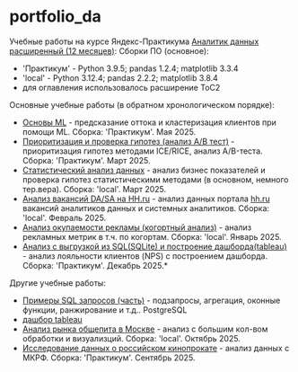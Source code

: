 # portfolio_da

Учебные работы на курсе Яндекс-Практикума [Аналитик данных расширенный (12 месяцев)](https://practicum.yandex.ru/data-analyst/?from=catalog):
Сборки ПО (основное):
- 'Практикум' - Python 3.9.5; pandas 1.2.4; matplotlib 3.3.4
- 'local' - Python 3.12.4; pandas 2.2.2; matplotlib 3.8.4
- для оглавления использовалось расширение ToC2

Основные учебные работы (в обратном хронологическом порядке):
* [Основы ML](https://github.com/Olimpirat/portfolio_da/blob/main/%D0%9E%D1%81%D0%BD%D0%BE%D0%B2%D1%8B_ML%20(gym_churn).ipynb) - предсказание оттока и кластеризация клиентов при помощи ML. Сборка: 'Практикум'. Мая 2025.
* [Приоритизация и проверка гипотез (анализ A/B тест)](https://github.com/Olimpirat/portfolio_da/blob/main/%D0%90%D0%BD%D0%B0%D0%BB%D0%B8%D0%B7%20A-B%20%D1%82%D0%B5%D1%81%D1%82%D0%B0.ipynb) - приоритизация гипотез методами ICE/RICE, анализ A/B-теста. Сборка: 'Практикум'. Март 2025.
* [Статистический анализ данных](https://github.com/Olimpirat/portfolio_da/blob/main/%D0%A1%D1%82%D0%B0%D1%82%D0%B8%D1%81%D1%82%D0%B8%D1%87%D0%B5%D1%81%D0%BA%D0%B8%D0%B9%20%D0%B0%D0%BD%D0%B0%D0%BB%D0%B8%D0%B7.ipynb) - анализ бизнес показателей и проверка гипотез статистическими методами (в основном, немного тер.вера). Сборка: 'local'. Март 2025.
* [Анализ вакансий DA/SA на HH.ru](https://github.com/Olimpirat/portfolio_da/blob/main/%D0%90%D0%BD%D0%B0%D0%BB%D0%B8%D0%B7%20%D0%B2%D0%B0%D0%BA%D0%B0%D0%BD%D1%81%D0%B8%D0%B9%20DA-SA.ipynb) - анализ данных портала [hh.ru](https://hh.ru/) вакансий аналитиков данных и системных аналитиков. Сборка: 'local'. Февраль 2025.
* [Анализ окупаемости рекламы (когортный анализ)](https://github.com/Olimpirat/portfolio_da/blob/main/%D0%90%D0%BD%D0%B0%D0%BB%D0%B8%D0%B7%20%D0%BE%D0%BA%D1%83%D0%BF%D0%B0%D0%B5%D0%BC%D0%BE%D1%81%D1%82%D0%B8%20%D1%80%D0%B5%D0%BA%D0%BB%D0%B0%D0%BC%D1%8B.ipynb) - анализ рекламных метрик в т.ч. по когортам. Сборка: 'local'. Январь 2025.
* [Анализ с выгрузкой из SQL(SQLite) и построение дашборда(tableau)](https://github.com/Olimpirat/portfolio_da/blob/main/NPS_analysis.ipynb) - анализ лояльности клиентов (NPS) с построением дашборда. Сборка: 'Практикум'. Декабрь 2025.* 


Другие учебные работы:
* [Примеры SQL запросов (часть)](https://github.com/Olimpirat/portfolio_da/blob/main/%D0%9F%D1%80%D0%B8%D0%BC%D0%B5%D1%80%D1%8B%20SQL%20%D0%B7%D0%B0%D0%BF%D1%80%D0%BE%D1%81%D0%BE%D0%B2.txt) - подзапросы, агрегация, оконные функции, ранжирование и т.д.. PostgreSQL
* [дашбор tableau](https://public.tableau.com/views/test_ted/sheet25?:language=en-US&:sid=&:redirect=auth&:display_count=n&:origin=viz_share_link)
* [Анализ рынка общепита в Москве](https://github.com/Olimpirat/portfolio_da/blob/main/catering-Moscow.ipynb) - анализ с большим кол-вом обработки и визуализций. Сборка: 'local'. Октябрь 2025.
* [Исследование данных о российском кинопрокате](https://github.com/Olimpirat/portfolio_da/blob/main/film_distribution.ipynb) - анализ данных с МКРФ. Сборка: 'Практикум'. Сентябрь 2025.
